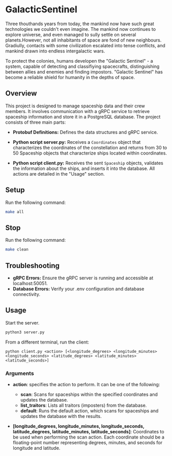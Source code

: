 # GalacticSentinel 

Three thouthands years from today, the mankind now have such great technologies we couldn't even imagine. The mankind now continues to explore universe, and even managed to sully settle on several planets.However, not all inhabitants of space are fond of new neighbours. Gradiully, contacts with some civilization escalated into tense conflicts, and mankind drawn into endless intergalactic wars.

To protect the colonies, humans developen the "Galactic Sentinel" - a system, capable of detecting and classifiying spacecrafts, distinguishing between allies and enemies and finding impostors. "Galactic Sentinel" has become a reliable shield for humanity in the depths of space.

## Overview 

This project is designed to manage spaceship data and their crew members. It involves communication with a gRPC service to retrieve spaceship information and store it in a PostgreSQL database. The project consists of three main parts:

- **Protobuf Definitions:** Defines the data structures and gRPC service.

- **Python script server.py:**  Receives a `Coordinates` object that characterizes the coordinates of the constellation and returns from 30 to 50 Spaceship objects that characterize ships located within coordinates. 

- **Python script client.py:** Receives the sent `Spaceship` objects, validates the information about the ships, and inserts it into the database. All actions are detailed in the "Usage" section.

## Setup

Run the following command:
```sh
make all
```

## Stop

Run the following command:
```sh
make clean
```

## Troubleshooting

- **gRPC Errors:** Ensure the gRPC server is running and accessible at localhost:50051.
- **Database Errors:** Verify your .env configuration and database connectivity.


## Usage
Start the server.
```sh
python3 server.py
```

From a different terminal, run the client:
```
python client.py <action> [<longitude_degrees> <longitude_minutes> <longitude_seconds> <latitude_degrees> <latitude_minutes> <latitude_seconds>]
```

### Arguments

- **action**: specifies the action to perform. It can be one of the following:
    - **scan**: Scans for spaceships within the specified coordinates and updates the database.
    - **list_traitors**: Lists all traitors (imposters) from the database.
    - **default**: Runs the default action, which scans for spaceships and updates the database with the results.

- **[longitude_degrees, longitude_minutes, longitude_seconds, latitude_degrees, latitude_minutes, latitude_seconds]**: Coordinates to be used when performing the scan action. Each coordinate should be a floating-point number representing degrees, minutes, and seconds for longitude and latitude.
